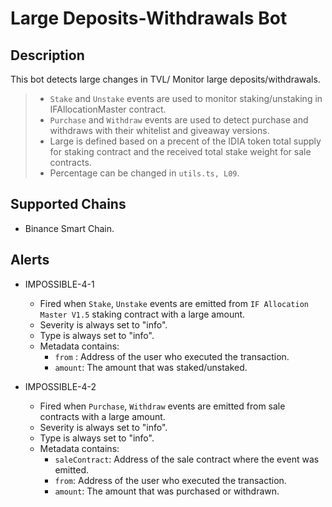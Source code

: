 # Large Deposits-Withdrawals Bot

## Description

This bot detects large changes in TVL/ Monitor large deposits/withdrawals.

> - `Stake` and `Unstake` events are used to monitor staking/unstaking in IFAllocationMaster contract.
> - `Purchase` and `Withdraw` events are used to detect purchase and withdraws with their whitelist and giveaway versions.
> - Large is defined based on a precent of the IDIA token total supply for staking contract and the received total stake weight for sale contracts.
> - Percentage can be changed in `utils.ts, L09`.


## Supported Chains

- Binance Smart Chain.

## Alerts

- IMPOSSIBLE-4-1

  - Fired when `Stake`, `Unstake` events are emitted from `IF Allocation Master V1.5` staking contract with a large amount.
  - Severity is always set to "info".
  - Type is always set to "info".
  - Metadata contains:
    - `from` : Address of the user who executed the transaction.
    - `amount`: The amount that was staked/unstaked.

- IMPOSSIBLE-4-2

  - Fired when `Purchase`, `Withdraw` events are emitted from sale contracts with a large amount.
  - Severity is always set to "info".
  - Type is always set to "info".
  - Metadata contains:
    - `saleContract`: Address of the sale contract where the event was emitted.
    - `from`: Address of the user who executed the transaction.
    - `amount`: The amount that was purchased or withdrawn.
